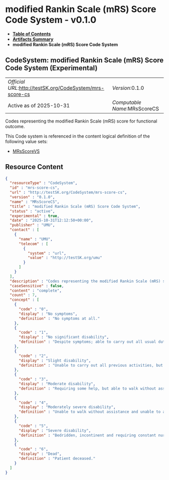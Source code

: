# modified Rankin Scale (mRS) Score Code System - v0.1.0

* [**Table of Contents**](toc.md)
* [**Artifacts Summary**](artifacts.md)
* **modified Rankin Scale (mRS) Score Code System**

## CodeSystem: modified Rankin Scale (mRS) Score Code System (Experimental) 

| | |
| :--- | :--- |
| *Official URL*:http://testSK.org/CodeSystem/mrs-score-cs | *Version*:0.1.0 |
| Active as of 2025-10-31 | *Computable Name*:MRsScoreCS |

 
Codes representing the modified Rankin Scale (mRS) score for functional outcome. 

 This Code system is referenced in the content logical definition of the following value sets: 

* [MRsScoreVS](ValueSet-mrs-score-vs.md)



## Resource Content

```json
{
  "resourceType" : "CodeSystem",
  "id" : "mrs-score-cs",
  "url" : "http://testSK.org/CodeSystem/mrs-score-cs",
  "version" : "0.1.0",
  "name" : "MRsScoreCS",
  "title" : "modified Rankin Scale (mRS) Score Code System",
  "status" : "active",
  "experimental" : true,
  "date" : "2025-10-31T12:12:50+00:00",
  "publisher" : "UMU",
  "contact" : [
    {
      "name" : "UMU",
      "telecom" : [
        {
          "system" : "url",
          "value" : "http://testSK.org/umu"
        }
      ]
    }
  ],
  "description" : "Codes representing the modified Rankin Scale (mRS) score for functional outcome.",
  "caseSensitive" : false,
  "content" : "complete",
  "count" : 7,
  "concept" : [
    {
      "code" : "0",
      "display" : "No symptoms",
      "definition" : "No symptoms at all."
    },
    {
      "code" : "1",
      "display" : "No significant disability",
      "definition" : "Despite symptoms; able to carry out all usual duties and activities."
    },
    {
      "code" : "2",
      "display" : "Slight disability",
      "definition" : "Unable to carry out all previous activities, but able to look after own affairs without assistance."
    },
    {
      "code" : "3",
      "display" : "Moderate disability",
      "definition" : "Requiring some help, but able to walk without assistance."
    },
    {
      "code" : "4",
      "display" : "Moderately severe disability",
      "definition" : "Unable to walk without assistance and unable to attend to own bodily needs without assistance."
    },
    {
      "code" : "5",
      "display" : "Severe disability",
      "definition" : "Bedridden, incontinent and requiring constant nursing care and attention."
    },
    {
      "code" : "6",
      "display" : "Dead",
      "definition" : "Patient deceased."
    }
  ]
}

```
